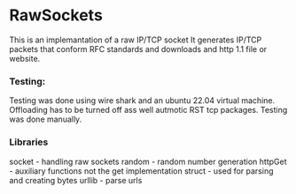 # RawSockets
This is an implemantation of a raw IP/TCP socket
It generates IP/TCP packets that conform RFC standards and downloads and http 1.1 file or website.
### Testing:
Testing was done using wire shark and an ubuntu 22.04 virtual machine. 
Offloading has to be turned off ass well autmotic RST tcp packages.
Testing was done manually.

### Libraries
socket - handling raw sockets
random -  random number generation
httpGet - auxiliary functions not the get implementation
struct -  used for parsing and creating bytes
urllib - parse urls


